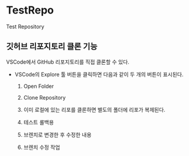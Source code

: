 # TestRepo
 
Test Repository

## 깃허브 리포지토리 클론 기능

VSCode에서 GitHub 리포지토리를 직접 클론할 수 있다.

- VSCode의 Explore 툴 버튼을 클릭하면 다음과 같이 두 개의 버튼이 표시된다.
  1. Open Folder
  2. Clone Repository    
  

  3. 이미 로컬에 있는 리포를 클론하면 별도의 폴더에 리포가 복제된다.
  4. 테스트 롤백용
  5. 브렌치로 변경한 후 수정한 내용
  6. 브렌치 수정 작업
